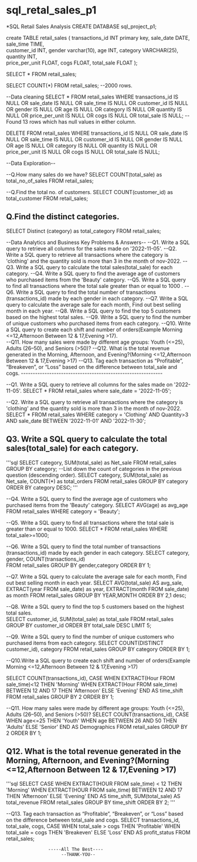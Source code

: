 # sql_retal_sales_p1
*SQL Retail Sales Analysis 
CREATE DATABASE sql_project_p1;

create TABLE retail_sales
(
             transactions_id INT primary key,
             sale_date DATE,
             sale_time TIME,	
             customer_id INT,
             gender	varchar(10),
             age INT,
             category VARCHAR(25),
             quantity INT,	
             price_per_unit	FLOAT,
             cogs FLOAT,
             total_sale FLOAT
);

SELECT * FROM retail_sales;

SELECT COUNT(*)  FROM retail_sales;
--2000 rows.

--Data cleaning
SELECT * FROM retail_sales
WHERE        transactions_id IS NULL
             OR
             sale_date IS NULL
			 OR
             sale_time IS NULL
			 OR
             customer_id IS NULL
			 OR
             gender	IS NULL
			 OR
             age IS NULL
			 OR
             category IS NULL
			 OR
             quantity IS NULL
			 OR
             price_per_unit	IS NULL
			 OR
             cogs IS NULL
			 OR
             total_sale IS NULL;
--Found 13 rows which has null values in either column.
 
DELETE FROM  retail_sales 
WHERE        transactions_id IS NULL
             OR
             sale_date IS NULL
			 OR
             sale_time IS NULL
			 OR
             customer_id IS NULL
			 OR
             gender	IS NULL
			 OR
             age IS NULL
			 OR
             category IS NULL
			 OR
             quantity IS NULL
			 OR
             price_per_unit	IS NULL
			 OR
             cogs IS NULL
			 OR
             total_sale IS NULL;



--Data Exploration--

--Q.How many sales do we have?
SELECT COUNT(total_sale) as total_no_of_sales
FROM retail_sales;

--Q.Find the total no. of customers.
SELECT COUNT(customer_id) as total_customer
FROM retail_sales;

## Q.Find the distinct categories.
SELECT Distinct (category) as total_category
FROM retail_sales;

--Data Analytics and Business Key Problems & Answers--
--Q1. Write a SQL query to retrieve all columns for the sales made on '2022-11-05'.
--Q2. Write a SQL query to retrieve all transactions where the category is 'clothing' and the quantity sold is more than 3 in the month of nov-2022.
--Q3. Write a SQL query to calculate the total sales(total_sale) for each category.
--Q4. Write a SQL query to find the average age of customers who purchased items from the 'Beauty' category.
--Q5. Write a SQL query to find all transactions where the total sale greater than or equal to 1000 .
--Q6. Write a SQL query to find the total number of transactions (transactions_id) made by each gender in each category.
--Q7. Write a SQL query to calculate the average sale for each month, Find out best selling month in each year.
--Q8. Write a SQL query to find the top 5 customers based on the highest total sales.
--Q9. Write a SQL query to find the number of unique customers who purchased items from each category.
--Q10. Write a SQL query to create each shift and number of orders(Example Morning <=12,Afternoon Between 12 & 17,Evening >17).   
--Q11. How many sales were made by different age groups: Youth (<=25), Adults (26–50), and Seniors (>50)?
--Q12. What is the total revenue generated in the Morning, Afternoon, and Evening?(Morning <=12,Afternoon Between 12 & 17,Evening >17)
--Q13. Tag each transaction as “Profitable”, “Breakeven”, or “Loss” based on the difference between total_sale and cogs.
                 ------------------------------------------------------------

--Q1. Write a SQL query to retrieve all columns for the sales made on '2022-11-05'.
SELECT * FROM retail_sales
where sale_date = '2022-11-05'; 

--Q2. Write a SQL query to retrieve all transactions where the category is 'clothing' and the quantity sold is more than 3 in the month of nov-2022.
SELECT * 
FROM retail_sales
WHERE category = 'Clothing' 
      AND Quantity>3
	  AND sale_date BETWEEN '2022-11-01' AND '2022-11-30';

## Q3. Write a SQL query to calculate the total sales(total_sale) for each category.
'''sql
SELECT category, 
       SUM(total_sale) as Net_sale
FROM retail_sales
GROUP BY category;
--List down the count of categories in the previous question (descending order).
SELECT category, 
       SUM(total_sale) as Net_sale,
	   COUNT(*) as total_orders
FROM retail_sales
GROUP BY category
ORDER BY category DESC;
'''

--Q4. Write a SQL query to find the average age of customers who purchased items from the 'Beauty' category.
SELECT AVG(age) as avg_age
FROM retail_sales
WHERE category = 'Beauty';

--Q5. Write a SQL query to find all transactions where the total sale is greater than or equal to 1000.
SELECT *
FROM retail_sales
WHERE total_sale>=1000;

--Q6. Write a SQL query to find the total number of transactions (transactions_id) made by each gender in each category.
SELECT category,
       gender,
       COUNT(transactions_id)	   
FROM retail_sales
GROUP BY gender,category
ORDER BY 1;

--Q7. Write a SQL query to calculate the average sale for each month, Find out best selling month in each year.
SELECT 
   AVG(total_sale) AS avg_sale,
   EXTRACT(year FROM sale_date) as year,
   EXTRACT(month FROM sale_date) as month
FROM retail_sales
GROUP BY YEAR,MONTH
ORDER BY 2,1 desc;  

--Q8. Write a SQL query to find the top 5 customers based on the highest total sales.   
SELECT customer_id,
       SUM(total_sale) as total_sale
FROM retail_sales
GROUP BY customer_id
ORDER BY total_sale DESC
LIMIT 5;

--Q9. Write a SQL query to find the number of unique customers who purchased items from each category.
SELECT COUNT(DISTINCT customer_id),
       category
FROM retail_sales
GROUP BY category
ORDER BY 1;

--Q10.Write a SQL query to create each shift and number of orders(Example Morning <=12,Afternoon Between 12 & 17,Evening >17)       

SELECT COUNT(transactions_id),
    CASE
	   WHEN EXTRACT(Hour FROM sale_time)<12 THEN 'Morning'
	   WHEN EXTRACT(Hour FROM sale_time) BETWEEN 12 AND 17 THEN 'Afternoon'
	   ELSE  'Evening'
	 END AS time_shift
FROM retail_sales
GROUP BY 2
ORDER BY 1;

--Q11. How many sales were made by different age groups: Youth (<=25), Adults (26–50), and Seniors (>50)?
SELECT COUNT(transactions_id),
     CASE 
	   WHEN age<=25 THEN 'Youth'
	   WHEN age BETWEEN 26 AND 50 THEN 'Adults'
	   ELSE 'Senior'
	 END AS Demographics
FROM retail_sales
GROUP BY 2
ORDER BY 1;

## Q12. What is the total revenue generated in the Morning, Afternoon, and Evening?(Morning <=12,Afternoon Between 12 & 17,Evening >17)
'''sql
SELECT 
  CASE 
    WHEN EXTRACT(HOUR FROM sale_time) < 12 THEN 'Morning'
    WHEN EXTRACT(HOUR FROM sale_time) BETWEEN 12 AND 17 THEN 'Afternoon'
    ELSE 'Evening'
  END AS time_shift,
  SUM(total_sale) AS total_revenue
FROM retail_sales
GROUP BY time_shift
ORDER BY 2;
'''

--Q13. Tag each transaction as “Profitable”, “Breakeven”, or “Loss” based on the difference between total_sale and cogs.
SELECT 
  transactions_id,
  total_sale,
  cogs,
  CASE 
    WHEN total_sale > cogs THEN 'Profitable'
    WHEN total_sale = cogs THEN 'Breakeven'
    ELSE 'Loss'
  END AS profit_status
FROM retail_sales;

                    -----All The Best----
                         --THANK-YOU--   





 
